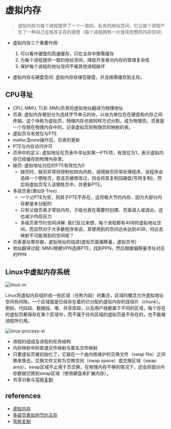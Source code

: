 # 虚拟内存
> 虚拟内存为每个进程提供了一个一致的、私有的地址空间，它让每个进程产生了一种自己在独享主存的错觉（每个进程拥有一片连续完整的内存空间）


- 虚拟内存三个重要作用:
    1. 可以看作硬盘的高速缓存，只在主存中按需缓存
    2. 为每个进程提供一致的地址空间，降低开发者对内存的管理复杂性
    3. 保护每个进程的地址空间不被其他进程破坏

- 虚拟内存与硬盘空间: 虚拟内存存储在硬盘，并且按需缓存到主存。

## CPU寻址
- CPU, MMU, TLB: MMU负责将虚拟地址翻译为物理地址
- 页表: 虚拟内存被划分为连续字节单元的块，以块为单位在在硬盘和内存之间传输。这个块称为虚拟页，物理内存也按同样方式分割，成为物理页。页表是一个存放在物理内存中的，记录虚拟页到物理页的映射的表。
- 虚拟页与有效位与PTE
- malloc及new操作后，页表的更新
- PTE与内存访问许可
- 页命中的定义: 虚拟地址在页表中寻址到某一PTE项，有效位为1，表示虚拟内存已经缓存到物理内存里。
- 缺页: 虚拟地址对应的PTE有效位为0
    - 缺页时，缺页异常将控制权转向内核，调用缺页异常处理程序，该程序会选择一个牺牲页，若该页被修改过，则会将其复制回硬盘(写時复制)，然后将虚拟页写入该牺牲页中，并更新PTE。
- 多级页表(类似B-Tree)
    - 一个父PTE为空，则其子PTE不存在，这将极大节约内存，因为大部分内存都是未分配的
    - 只有父级页表才常驻内存，子级也表在需要时创建、页面调入或调出，这也减少内存压力
    - 多级页表节约空间详解: 我们反过来想，每个进程都有4GB的虚拟地址空间，而显然对于大多数程序来说，其使用到的空间远未达到4GB，何必去映射不可能用到的空间呢？
- 页表基址寄存器，虚拟地址的组成(虚拟页面偏移量，虚拟页号)
- 地址翻译过程: MMU根据VPN选择PTE，找到PPN，然后根据偏移量寻址对应的PPN

## Linux中虚拟内存系统
![linux-m](https://user-gold-cdn.xitu.io/2017/10/31/dffc20ef2fa8bfb5c6dde65ab9938c8d?imageView2/0/w/1280/h/960/format/webp/ignore-error/1)

Linux将虚拟内存组织成一些区域（也称为段）的集合，区域的概念允许虚拟地址空间有间隙。一个区域就是已经存在着的已分配的虚拟内存的连续片（chunk）。例如，代码段、数据段、堆、共享库段，以及用户栈都属于不同的区域，每个存在的虚拟页都保存在某个区域中，而不属于任何区域的虚拟页是不存在的，也不能被进程所引用。

![linux-process-st](https://user-gold-cdn.xitu.io/2017/10/31/523e8ef97804fd93a450859c74c4a69e?imageView2/0/w/1280/h/960/format/webp/ignore-error/1)

- 进程的组成及进程的任务结构
- 内存映射中的普通文件映射与匿名文件映射
- 只要虚拟页被初始化了，它就在一个由内核维护的交换文件（swap file）之间换来换去。交换文件又称为交换空间（swap space）或交换区域（swap area）。swap区域不止用于页交换，在物理内存不够的情况下，还会将部分内存数据交换到swap区域（使用硬盘来扩展内存）。
- 共享对象与[写時复制](https://www.cnblogs.com/biyeymyhjob/archive/2012/07/20/2601655.html)

## references
- [虚拟内存](https://juejin.im/post/59f8691b51882534af254317)
- [多级页表如何节约主存](https://www.polarxiong.com/archives/%E5%A4%9A%E7%BA%A7%E9%A1%B5%E8%A1%A8%E5%A6%82%E4%BD%95%E8%8A%82%E7%BA%A6%E5%86%85%E5%AD%98.html)
- [写時复制](https://www.cnblogs.com/biyeymyhjob/archive/2012/07/20/2601655.html)
